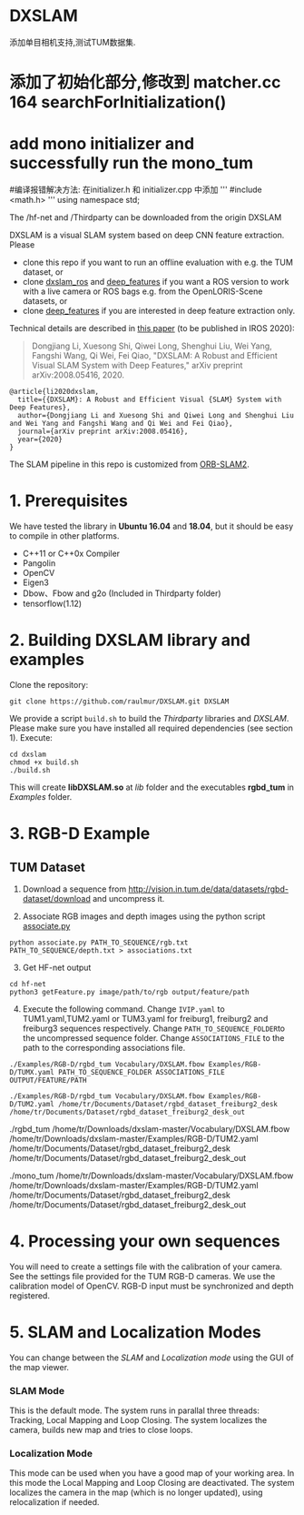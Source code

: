 # DXSLAM
添加单目相机支持,测试TUM数据集.
# 添加了初始化部分,修改到 matcher.cc 164 searchForInitialization()

# add mono initializer and successfully run the mono_tum

#编译报错解决方法:
在initializer.h 和 initializer.cpp 中添加 
'''
#include <math.h>
'''
using namespace std;

The /hf-net and /Thirdparty can be downloaded from the origin DXSLAM



DXSLAM is a visual SLAM system based on deep CNN feature extraction. Please

* clone this repo if you want to run an offline evaluation with e.g. the TUM dataset, or
* clone [dxslam_ros](https://github.com/cedrusx/dxslam_ros) and [deep_features](https://github.com/cedrusx/deep_features) if you want a ROS version to work with a live camera or ROS bags e.g. from the OpenLORIS-Scene datasets, or
* clone [deep_features](https://github.com/cedrusx/deep_features) if you are interested in deep feature extraction only.

Technical details are described in [this paper](https://arxiv.org/pdf/2008.05416) (to be published in IROS 2020):

> Dongjiang Li, Xuesong Shi, Qiwei Long, Shenghui Liu, Wei Yang, Fangshi Wang, Qi Wei, Fei Qiao, "DXSLAM: A Robust and Efficient Visual SLAM System with Deep Features," arXiv preprint arXiv:2008.05416, 2020.

```
@article{li2020dxslam,
  title={{DXSLAM}: A Robust and Efficient Visual {SLAM} System with Deep Features},
  author={Dongjiang Li and Xuesong Shi and Qiwei Long and Shenghui Liu and Wei Yang and Fangshi Wang and Qi Wei and Fei Qiao},
  journal={arXiv preprint arXiv:2008.05416},
  year={2020}
}
```

The SLAM pipeline in this repo is customized from [ORB-SLAM2](https://github.com/raulmur/ORB_SLAM2).

# 1. Prerequisites
We have tested the library in **Ubuntu 16.04** and **18.04**, but it should be easy to compile in other platforms.
* C++11 or C++0x Compiler
* Pangolin
* OpenCV
* Eigen3
* Dbow、Fbow and g2o (Included in Thirdparty folder)
* tensorflow(1.12)

# 2. Building DXSLAM library and examples
Clone the repository:
```
git clone https://github.com/raulmur/DXSLAM.git DXSLAM
``` 
We provide a script `build.sh` to build the *Thirdparty* libraries and *DXSLAM*. Please make sure you have installed all required dependencies (see section 1). Execute:
```
cd dxslam
chmod +x build.sh
./build.sh
```

This will create **libDXSLAM.so**  at *lib* folder and the executables **rgbd_tum** in *Examples* folder.

# 3. RGB-D Example

## TUM Dataset

1. Download a sequence from http://vision.in.tum.de/data/datasets/rgbd-dataset/download and uncompress it.

2. Associate RGB images and depth images using the python script [associate.py](https://vision.in.tum.de/lib/exe/fetch.php?tok=5ec47e&media=https%3A%2F%2Fsvncvpr.in.tum.de%2Fcvpr-ros-pkg%2Ftrunk%2Frgbd_benchmark%2Frgbd_benchmark_tools%2Fsrc%2Frgbd_benchmark_tools%2Fassociate.py)

  ```
  python associate.py PATH_TO_SEQUENCE/rgb.txt PATH_TO_SEQUENCE/depth.txt > associations.txt
  ```
3. Get HF-net output
  ```
  cd hf-net
  python3 getFeature.py image/path/to/rgb output/feature/path
  ```

4. Execute the following command. Change `IVIP.yaml` to TUM1.yaml,TUM2.yaml or TUM3.yaml for freiburg1, freiburg2 and freiburg3 sequences respectively. Change `PATH_TO_SEQUENCE_FOLDER`to the uncompressed sequence folder. Change `ASSOCIATIONS_FILE` to the path to the corresponding associations file.
  ```
  ./Examples/RGB-D/rgbd_tum Vocabulary/DXSLAM.fbow Examples/RGB-D/TUMX.yaml PATH_TO_SEQUENCE_FOLDER ASSOCIATIONS_FILE OUTPUT/FEATURE/PATH
  ```
    ./Examples/RGB-D/rgbd_tum Vocabulary/DXSLAM.fbow Examples/RGB-D/TUM2.yaml /home/tr/Documents/Dataset/rgbd_dataset_freiburg2_desk /home/tr/Documents/Dataset/rgbd_dataset_freiburg2_desk_out
    

  ./rgbd_tum /home/tr/Downloads/dxslam-master/Vocabulary/DXSLAM.fbow /home/tr/Downloads/dxslam-master/Examples/RGB-D/TUM2.yaml /home/tr/Documents/Dataset/rgbd_dataset_freiburg2_desk /home/tr/Documents/Dataset/rgbd_dataset_freiburg2_desk_out




 ./mono_tum /home/tr/Downloads/dxslam-master/Vocabulary/DXSLAM.fbow /home/tr/Downloads/dxslam-master/Examples/RGB-D/TUM2.yaml /home/tr/Documents/Dataset/rgbd_dataset_freiburg2_desk /home/tr/Documents/Dataset/rgbd_dataset_freiburg2_desk_out



# 4. Processing your own sequences
You will need to create a settings file with the calibration of your camera. See the settings file provided for the TUM  RGB-D cameras. We use the calibration model of OpenCV. RGB-D input must be synchronized and depth registered.

# 5. SLAM and Localization Modes
You can change between the *SLAM* and *Localization mode* using the GUI of the map viewer.

### SLAM Mode
This is the default mode. The system runs in parallal three threads: Tracking, Local Mapping and Loop Closing. The system localizes the camera, builds new map and tries to close loops.

### Localization Mode
This mode can be used when you have a good map of your working area. In this mode the Local Mapping and Loop Closing are deactivated. The system localizes the camera in the map (which is no longer updated), using relocalization if needed. 

